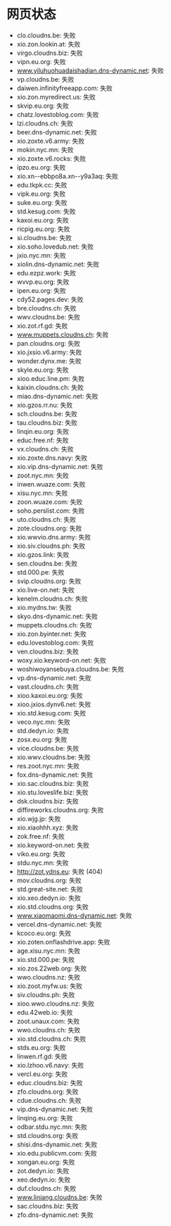 # 网页状态
- clo.cloudns.be: 失败
- xio.zon.lookin.at: 失败
- virgo.cloudns.biz: 失败
- vipn.eu.org: 失败
- www.yiluhuohuadaishadian.dns-dynamic.net: 失败
- vp.cloudns.be: 失败
- daiwen.infinityfreeapp.com: 失败
- xio.zon.myredirect.us: 失败
- skvip.eu.org: 失败
- chatz.lovestoblog.com: 失败
- lzi.cloudns.ch: 失败
- beer.dns-dynamic.net: 失败
- xio.zoxte.v6.army: 失败
- mokin.nyc.mn: 失败
- xio.zoxte.v6.rocks: 失败
- ipzo.eu.org: 失败
- xio.xn--ebbpo8a.xn--y9a3aq: 失败
- edu.tkpk.cc: 失败
- vipk.eu.org: 失败
- suke.eu.org: 失败
- std.kesug.com: 失败
- kaxoi.eu.org: 失败
- ricpig.eu.org: 失败
- si.cloudns.be: 失败
- xio.soho.lovedub.net: 失败
- jxio.nyc.mn: 失败
- xiolin.dns-dynamic.net: 失败
- edu.ezpz.work: 失败
- wvvp.eu.org: 失败
- ipen.eu.org: 失败
- cdy52.pages.dev: 失败
- bre.cloudns.ch: 失败
- wwv.cloudns.be: 失败
- xio.zot.rf.gd: 失败
- www.muppets.cloudns.ch: 失败
- pan.cloudns.org: 失败
- xio.jxsio.v6.army: 失败
- wonder.dynx.me: 失败
- skyle.eu.org: 失败
- xioo.educ.line.pm: 失败
- kaixin.cloudns.ch: 失败
- miao.dns-dynamic.net: 失败
- xio.gzos.rr.nu: 失败
- sch.cloudns.be: 失败
- tau.cloudns.biz: 失败
- linqin.eu.org: 失败
- educ.free.nf: 失败
- vx.cloudns.ch: 失败
- xio.zoxte.dns.navy: 失败
- xio.vip.dns-dynamic.net: 失败
- zoot.nyc.mn: 失败
- inwen.wuaze.com: 失败
- xisu.nyc.mn: 失败
- zoon.wuaze.com: 失败
- soho.perslist.com: 失败
- uto.cloudns.ch: 失败
- zote.cloudns.org: 失败
- xio.wwvio.dns.army: 失败
- xio.siv.cloudns.ph: 失败
- xio.gzos.link: 失败
- sen.cloudns.be: 失败
- std.000.pe: 失败
- svip.cloudns.org: 失败
- xio.live-on.net: 失败
- kenelm.cloudns.ch: 失败
- xio.mydns.tw: 失败
- skyo.dns-dynamic.net: 失败
- muppets.cloudns.ch: 失败
- xio.zon.byinter.net: 失败
- edu.lovestoblog.com: 失败
- ven.cloudns.biz: 失败
- woxy.xio.keyword-on.net: 失败
- woshiwoyansebuya.cloudns.be: 失败
- vp.dns-dynamic.net: 失败
- vast.cloudns.ch: 失败
- xioo.kaxoi.eu.org: 失败
- xioo.jxios.dynv6.net: 失败
- xio.std.kesug.com: 失败
- veco.nyc.mn: 失败
- std.dedyn.io: 失败
- zosx.eu.org: 失败
- vice.cloudns.be: 失败
- xio.wwv.cloudns.be: 失败
- res.zoot.nyc.mn: 失败
- fox.dns-dynamic.net: 失败
- xio.sac.cloudns.biz: 失败
- xio.stu.loveslife.biz: 失败
- dsk.cloudns.biz: 失败
- diffireworks.cloudns.org: 失败
- xio.wjg.jp: 失败
- xio.xiaohhh.xyz: 失败
- zok.free.nf: 失败
- xio.keyword-on.net: 失败
- viko.eu.org: 失败
- stdu.nyc.mn: 失败
- http://zot.ydns.eu: 失败 (404)
- mov.cloudns.org: 失败
- std.great-site.net: 失败
- xio.xeo.dedyn.io: 失败
- xio.std.cloudns.org: 失败
- www.xiaomaomi.dns-dynamic.net: 失败
- vercel.dns-dynamic.net: 失败
- kcoco.eu.org: 失败
- xio.zoten.onflashdrive.app: 失败
- age.xisu.nyc.mn: 失败
- xio.std.000.pe: 失败
- xio.zos.22web.org: 失败
- wwo.cloudns.nz: 失败
- xio.zoot.myfw.us: 失败
- siv.cloudns.ph: 失败
- xioo.wwo.cloudns.nz: 失败
- edu.42web.io: 失败
- zoot.unaux.com: 失败
- wwo.cloudns.ch: 失败
- xio.std.cloudns.ch: 失败
- stds.eu.org: 失败
- linwen.rf.gd: 失败
- xio.lzhoo.v6.navy: 失败
- vercl.eu.org: 失败
- educ.cloudns.biz: 失败
- zfo.cloudns.org: 失败
- cdue.cloudns.ch: 失败
- vip.dns-dynamic.net: 失败
- linqing.eu.org: 失败
- odbar.stdu.nyc.mn: 失败
- std.cloudns.org: 失败
- shisi.dns-dynamic.net: 失败
- xio.edu.publicvm.com: 失败
- xongan.eu.org: 失败
- zot.dedyn.io: 失败
- xeo.dedyn.io: 失败
- duf.cloudns.ch: 失败
- www.liniang.cloudns.be: 失败
- sac.cloudns.biz: 失败
- zfo.dns-dynamic.net: 失败
